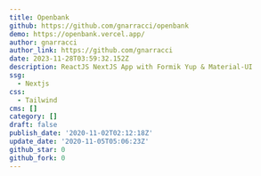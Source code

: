```yaml
---
title: Openbank
github: https://github.com/gnarracci/openbank
demo: https://openbank.vercel.app/
author: gnarracci
author_link: https://github.com/gnarracci
date: 2023-11-28T03:59:32.152Z
description: ReactJS NextJS App with Formik Yup & Material-UI
ssg:
  - Nextjs
css:
  - Tailwind
cms: []
category: []
draft: false
publish_date: '2020-11-02T02:12:18Z'
update_date: '2020-11-05T05:06:23Z'
github_star: 0
github_fork: 0
---
```

